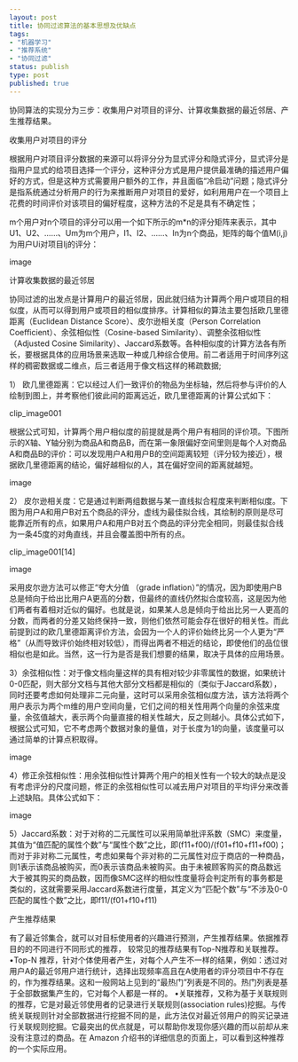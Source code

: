 ```yaml
--- 
layout: post
title: 协同过滤算法的基本思想及优缺点
tags: 
- "机器学习"
- "推荐系统"
- "协同过滤"
status: publish
type: post
published: true
---
```

协同算法的实现分为三步：收集用户对项目的评分、计算收集数据的最近邻居、产生推荐结果。

收集用户对项目的评分

根据用户对项目评分数据的来源可以将评分分为显式评分和隐式评分，显式评分是指用户显式的给项目选择一个评分，这种评分方式是用户提供最准确的描述用户偏好的方式，但是这种方式需要用户额外的工作，并且面临“冷启动”问题；隐式评分是指系统通过分析用户的行为来推断用户对项目的爱好，如利用用户在一个项目上花费的时间评价对该项目的偏好程度，这种方法的不足是具有不确定性；

m个用户对n个项目的评分可以用一个如下所示的m*n的评分矩阵来表示，其中U1、U2、……、Um为m个用户，I1、I2、……、In为n个商品，矩阵的每个值M(i,j)为用户Ui对项目Ij的评分：

image

计算收集数据的最近邻居

协同过滤的出发点是计算用户的最近邻居，因此就归结为计算两个用户或项目的相似度，从而可以得到用户或项目的相似度排序。计算相似的算法主要包括欧几里德距离（Euclidean Distance Score）、皮尔逊相关度（Person Correlation Coefficient）、余弦相似性（Cosine-based Similarity）、调整余弦相似性（Adjusted Cosine Similarity）、Jaccard系数等。各种相似度的计算方法各有所长，要根据具体的应用场景来选取一种或几种综合使用。前二者适用于时间序列这样的稠密数据或二维点，后三者适用于像文档这样的稀疏数据;

1） 欧几里德距离：它以经过人们一致评价的物品为坐标轴，然后将参与评价的人绘制到图上，并考察他们彼此间的距离远近，欧几里德距离的计算公式如下：

clip_image001

根据公式可知，计算两个用户相似度的前提就是两个用户有相同的评价项。下图所示的X轴、Y轴分别为商品A和商品B，而在第一象限偏好空间里则是每个人对商品A和商品B的评价：可以发现用户A和用户B的空间距离较短（评分较为接近），根据欧几里德距离的结论，偏好越相似的人，其在偏好空间的距离就越短。

image

2） 皮尔逊相关度：它是通过判断两组数据与某一直线拟合程度来判断相似度。下图为用户A和用户B对五个商品的评分，虚线为最佳拟合线，其绘制的原则是尽可能靠近所有的点，如果用户A和用户B对五个商品的评分完全相同，则最佳拟合线为一条45度的对角直线，并且会覆盖图中所有的点。

clip_image001[14]

image

采用皮尔逊方法可以修正“夸大分值 （grade inflation）”的情况，因为即使用户B总是倾向于给出比用户A更高的分数，但最终的直线仍然拟合度较高，这是因为他们两者有着相对近似的偏好。也就是说，如果某人总是倾向于给出比另一人更高的分数，而两者的分差又始终保持一致，则他们依然可能会存在很好的相关性。而此前提到过的欧几里德距离评价方法，会因为一个人的评价始终比另一个人更为“严格”（从而导致评价始终相对较低），而得出两者不相近的结论，即使他们的品位很相似也是如此。当然，这一行为是否是我们想要的结果，取决于具体的应用场景。

3）余弦相似性：对于像文档向量这样的具有相对较少非零属性的数据，如果统计0-0匹配，则大部分文档与其他大部分文档都是相似的（类似于Jaccard系数），同时还要考虑如何处理非二元向量，这时可以采用余弦相似度方法，该方法将两个用户表示为两个m维的用户空间向量，它们之间的相关性用两个向量的余弦来度量，余弦值越大，表示两个向量直接的相关性越大，反之则越小。具体公式如下，根据公式可知，它不考虑两个数据对象的量值，对于长度为1的向量，该度量可以通过简单的计算点积取得。

image

4）修正余弦相似性：用余弦相似性计算两个用户的相关性有一个较大的缺点是没有考虑评分的尺度问题，修正的余弦相似性可以减去用户对项目的平均评分来改善上述缺陷。具体公式如下：

image

5）Jaccard系数：对于对称的二元属性可以采用简单批评系数（SMC）来度量，其值为“值匹配的属性个数”与“属性个数”之比，即(f11+f00)/(f01+f10+f11+f00)；而对于非对称二元属性，考虑如果每个非对称的二元属性对应于商店的一种商品，则1表示该商品被购买，而0表示该商品未被购买。由于未被顾客购买的商品数远大于被其购买的商品数，因而像SMC这样的相似性度量将会判定所有的事务都是类似的，这就需要采用Jaccard系数进行度量，其定义为“匹配个数”与“不涉及0-0匹配的属性个数”之比，即f11/(f01+f10+f11)

产生推荐结果

有了最近邻集合，就可以对目标使用者的兴趣进行预测，产生推荐结果。依据推荐目的的不同进行不同形式的推荐， 较常见的推荐结果有Top-N推荐和关联推荐。
•Top-N 推荐，针对个体使用者产生，对每个人产生不一样的结果，例如：透过对用户A的最近邻用户进行统计，选择出现频率高且在A使用者的评分项目中不存在的，作为推荐结果。这和一般网站上见到的“最热门”列表是不同的。热门列表是基于全部数据集产生的，它对每个人都是一样的。 
•关联推荐，又称为基于关联规则的推荐，它是对最近邻使用者的记录进行关联规则(association rules)挖掘。与传统关联规则针对全部数据进行挖掘不同的是，此方法仅对最近邻用户的购买记录进行关联规则挖掘。它最突出的优点就是，可以帮助你发现你感兴趣的而以前却从来没有注意过的商品。在 Amazon 介绍书的详细信息的页面上，可以看到这种推荐的一个实际应用。 
